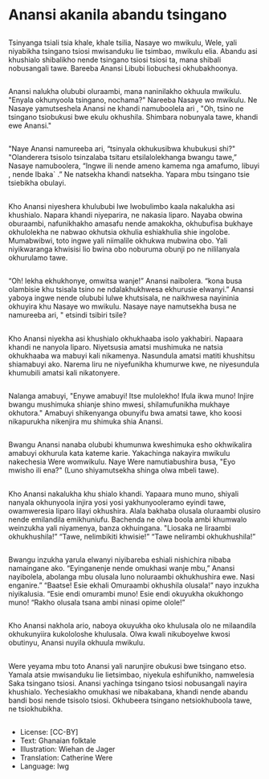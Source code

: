 # Anansi akanila abandu tsingano

##
Tsinyanga tsiali tsia khale, khale
tsilia, Nasaye wo mwikulu, Wele,
yali niyabikha tsingano tsiosi
mwisanduku lie tsimbao, mwikulu
elia.
Abandu asi khushialo shibalikho
nende tsingano tsiosi tsiosi ta,
mana shibali nobusangali tawe.
Bareeba Anansi Libubi liobuchesi
okhubakhoonya.

##
Anansi nalukha olububi oluraambi,
mana naninilakho okhuula mwikulu.
"Enyala okhunyoola tsingano,
nochama?" Nareeba Nasaye wo
mwikulu.
Ne Nasaye yamutseshela Anansi ne
khandi namuboolela ari , "Oh, tsino
ne tsingano tsiobukusi bwe ekulu
okhushila. Shimbara nobunyala
tawe, khandi ewe Anansi."

##
"Naye Anansi namureeba ari,
“tsinyala okhukusibwa khubukusi
shi?"
"Olanderera tsisolo tsinzalaba
tsitaru etsilalolekhanga bwangu
tawe,” Nasaye namuboolera,
“Ingwe ili nende ameno kamema
nga amafumo, libuyi , nende Ibaka`
.”
Ne natsekha khandi natsekha.
Yapara mbu tsingano tsie tsiebikha
obulayi.

##
Kho Anansi niyeshera khulububi lwe
lwobulimbo kaala nakalukha asi
khushialo. Napara khandi
niyeparira, ne nakasia liparo.
Nayaba obwina oburaambi,
nafunikhakho amasafu nende
amakokha, okhubufisa bukhaye
okhulolekha ne nabwao okhutsia
okhulia eshiakhulia shie ingolobe.
Mumabwibwi, toto ingwe yali
niimalile okhukwa mubwina obo.
Yali niyikwaranga khwisisi lio bwina
obo noburuma obunji po ne
nililanyala okhurulamo tawe.

##
“Oh! lekha ekhukhonye, omwitsa
wanje!” Anansi naibolera. “kona
busa olambisie khu tsisala tsino ne
ndalakhukhwesa ekhurusie
elwanyi.”
Anansi yaboya ingwe nende olububi
lulwe khutsisala, ne naikhwesa
nayininia okhuyira khu Nasaye wo
mwikulu.
Nasaye naye namutsekha busa ne
namureeba ari, " etsindi tsibiri tsile?

##
Kho Anansi niyekha asi khushialo
okhukhaaba isolo yakhabiri.
Napaara khandi ne nanyola liparo.
Niyetsusia amatsi mushimuka ne
natsia okhukhaaba wa mabuyi kali
nikamenya. Nasundula amatsi
matiti khushitsu shiamabuyi ako.
Narema liru ne niyefunikha
khumurwe kwe, ne niyesundula
khumubili amatsi kali nikatonyere.

##
Nalanga amabuyi, "Enywe amabuyi!
Itse mulolekho! Ifula ikwa muno!
Injire bwangu mushimuka shianje
shino mwesi, shilamufunikha
mukhaye okhutora."
Amabuyi shikenyanga obunyifu bwa
amatsi tawe, kho koosi nikapurukha
nikenjira mu shimuka shia Anansi.

##
Bwangu Anansi nanaba olububi
khumunwa kweshimuka esho
okhwikalira amabuyi okhurula kata
kateme karie.
Yakachinga nakayira mwikulu
nakechesia Were womwikulu.
Naye Were namutiabushira busa,
"Eyo mwisho ili ena?" (Luno
shiyamutsekha shinga olwa mbeli
tawe).

##
Kho Anansi nakalukha khu shialo
khandi. Yapaara muno muno, shiyali
nanyala okhunyoola injira yosi yosi
yakhunyooleramo eyindi tawe,
owamweresia liparo lilayi okhushira.
Alala bakhaba olusala oluraambi
olusiro nende emilandila
emikhuniufu.
Bachenda ne olwa boola ambi
khumwalo weinzukha yali
niyamenya, banza okhuingana.
"Liosaka ne liraambi okhukhushila!”
“Tawe, nelimbikiti khwisie!” “Tawe
nelirambi okhukhushila!”

##
Bwangu inzukha yarula elwanyi
niyibareba eshiali nishichira nibaba
namaingane ako.
“Eyinganenje nende omukhasi
wanje mbu,” Anansi nayibolela,
abolanga mbu olusala luno
noluraambi okhukhushira ewe. Nasi
enganire.”
“Baatse! Esie ekhali Omuraambi
okhushila olusala!” nayo inzukha
niyikalusia. “Esie endi omurambi
muno! Esie endi okuyukha
okukhongo muno! “Rakho olusala
tsana ambi ninasi opime olole!”

##
Kho Anansi nakhola ario, naboya
okuyukha oko khulusala olo ne
milaandila okhukunyiira kukololoshe
khulusala.
Olwa kwali nikuboyelwe kwosi
obutinyu, Anansi nuyila okhuula
mwikulu.

##
Were yeyama mbu toto Anansi yali
narunjire obukusi bwe tsingano
etso.
Yamala atsie mwisanduku lie
lietsimbao, niyekula eshifunikho,
namwelesia Saka tsingano tsiosi.
Anansi yachinga tsingano tsiosi
nobusangali nayira khushialo.
Yechesiakho omukhasi we
nibakabana, khandi nende abandu
bandi bosi nende tsisolo tsiosi.
Okhubeera tsingano netsiokhuboola
tawe, ne tsiokhubikha.

##
* License: [CC-BY]
* Text: Ghanaian folktale
* Illustration: Wiehan de Jager
* Translation: Catherine Were
* Language: lwg
